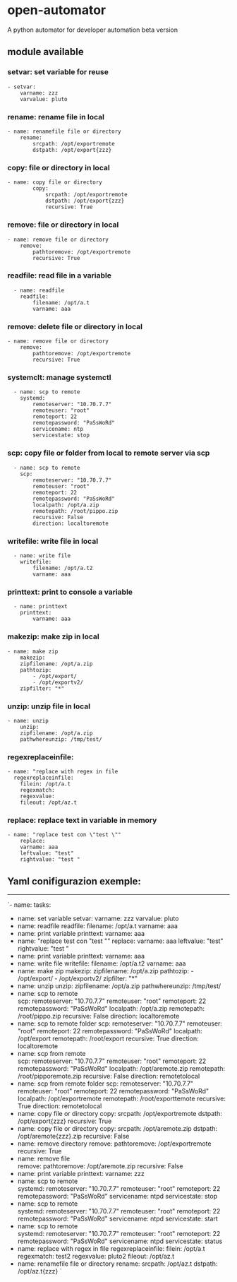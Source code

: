 # open-automator
A python automator for developer automation
beta version

## module available

### setvar: set variable for reuse
    - setvar:
        varname: zzz
        varvalue: pluto

### rename: rename file in local
    - name: renamefile file or directory
        rename:
            srcpath: /opt/exportremote
            dstpath: /opt/export{zzz} 

### copy:  file or directory in local
    - name: copy file or directory
            copy:
                srcpath: /opt/exportremote
                dstpath: /opt/export{zzz} 
                recursive: True

### remove: file or directory in local 
    - name: remove file or directory
        remove:
            pathtoremove: /opt/exportremote 
            recursive: True

### readfile: read file in a variable
      - name: readfile
        readfile:
            filename: /opt/a.t
            varname: aaa

### remove: delete file or directory in local

    - name: remove file or directory
        remove:
            pathtoremove: /opt/exportremote 
            recursive: True


### systemclt: manage systemctl
        
      - name: scp to remote  
        systemd:
            remoteserver: "10.70.7.7"
            remoteuser: "root"
            remoteport: 22
            remotepassword: "PaSsWoRd"
            servicename: ntp
            servicestate: stop 

### scp: copy file or folder from local to remote server via scp
      - name: scp to remote  
        scp:
            remoteserver: "10.70.7.7"
            remoteuser: "root"
            remoteport: 22
            remotepassword: "PaSsWoRd"
            localpath: /opt/a.zip
            remotepath: /root/pippo.zip
            recursive: False
            direction: localtoremote

### writefile: write file in local
      - name: write file
        writefile:
            filename: /opt/a.t2
            varname: aaa

### printtext: print to console a variable
      - name: printtext
        printtext:
            varname: aaa
### makezip: make zip in local
    - name: make zip
        makezip:
        zipfilename: /opt/a.zip
        pathtozip: 
            - /opt/export/
            - /opt/exportv2/
        zipfilter: "*"

### unzip: unzip file in local
    - name: unzip
        unzip:
        zipfilename: /opt/a.zip
        pathwhereunzip: /tmp/test/

### regexreplaceinfile:   
    - name: "replace with regex in file 
      regexreplaceinfile:
        filein: /opt/a.t
        regexmatch:
        regexvalue:
        fileout: /opt/az.t

### replace: replace text in variable in memory
    - name: "replace test con \"test \""
        replace:
        varname: aaa
        leftvalue: "test"
        rightvalue: "test "

## Yaml conifigurazion exemple:

---

`- name: 
  tasks:
  - name: set variable
    setvar:
      varname: zzz
      varvalue: pluto
  - name: readfile
    readfile:
      filename: /opt/a.t
      varname: aaa
  - name: print variable
    printtext:
      varname: aaa
  - name: "replace test con \"test \""
    replace:
      varname: aaa
      leftvalue: "test"
      rightvalue: "test "
  - name: print variable
    printtext:
      varname: aaa
  - name: write file
    writefile:
      filename: /opt/a.t2
      varname: aaa
  - name: make zip
    makezip:
      zipfilename: /opt/a.zip
      pathtozip: 
        - /opt/export/
        - /opt/exportv2/
      zipfilter: "*"
  - name: unzip
    unzip:
      zipfilename: /opt/a.zip
      pathwhereunzip: /tmp/test/
  - name: scp to remote  
    scp:
      remoteserver: "10.70.7.7"
      remoteuser: "root"
      remoteport: 22
      remotepassword: "PaSsWoRd"
      localpath: /opt/a.zip
      remotepath: /root/pippo.zip
      recursive: False
      direction: localtoremote
  - name: scp to remote folder
    scp:
      remoteserver: "10.70.7.7"
      remoteuser: "root"
      remoteport: 22
      remotepassword: "PaSsWoRd"
      localpath: /opt/export
      remotepath: /root/export
      recursive: True
      direction: localtoremote
  - name: scp from remote  
    scp:
      remoteserver: "10.70.7.7"
      remoteuser: "root"
      remoteport: 22
      remotepassword: "PaSsWoRd"
      localpath: /opt/aremote.zip
      remotepath: /root/pipporemote.zip
      recursive: False
      direction: remotetolocal
  - name: scp from remote folder
    scp:
      remoteserver: "10.70.7.7"
      remoteuser: "root"
      remoteport: 22
      remotepassword: "PaSsWoRd"
      localpath: /opt/exportremote 
      remotepath: /root/exporttemote
      recursive: True
      direction: remotetolocal
  - name: copy file or directory
    copy:
      srcpath: /opt/exportremote
      dstpath: /opt/export{zzz} 
      recursive: True
  - name: copy file or directory
    copy:
      srcpath: /opt/aremote.zip
      dstpath: /opt/aremote{zzz}.zip 
      recursive: False
  - name: remove directory
    remove:
      pathtoremove: /opt/exportremote 
      recursive: True
  - name: remove file  
    remove:
      pathtoremove: /opt/aremote.zip 
      recursive: False
  - name: print variable
    printtext:
      varname: zzz
  - name: scp to remote  
    systemd:
      remoteserver: "10.70.7.7"
      remoteuser: "root"
      remoteport: 22
      remotepassword: "PaSsWoRd"
      servicename: ntpd
      servicestate: stop 
  - name: scp to remote  
    systemd:
      remoteserver: "10.70.7.7"
      remoteuser: "root"
      remoteport: 22
      remotepassword: "PaSsWoRd"
      servicename: ntpd
      servicestate: start
  - name: scp to remote  
    systemd:
      remoteserver: "10.70.7.7"
      remoteuser: "root"
      remoteport: 22
      remotepassword: "PaSsWoRd"
      servicename: ntpd
      servicestate: status 
  - name: replace with regex in file 
    regexreplaceinfile:
      filein: /opt/a.t
      regexmatch: test2
      regexvalue: pluto2
      fileout: /opt/az.t
  - name: renamefile file or directory
    rename:
      srcpath: /opt/az.t
      dstpath: /opt/az.t{zzz} `